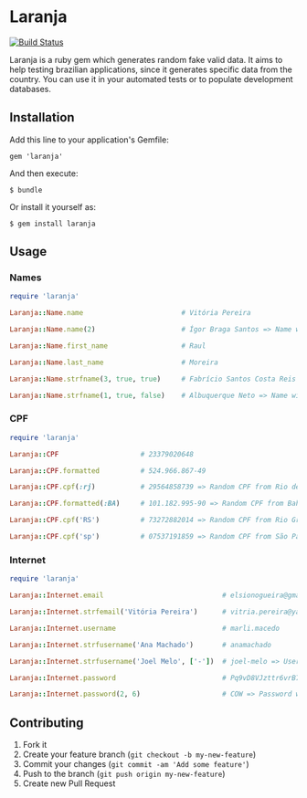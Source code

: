# Laranja
[![Build Status](https://travis-ci.org/oesgalha/laranja.png)](https://travis-ci.org/oesgalha/laranja)

Laranja is a ruby gem which generates random fake valid data.
It aims to help testing brazilian applications, since it generates specific data from the country.
You can use it in your automated tests or to populate development databases.

## Installation

Add this line to your application's Gemfile:

    gem 'laranja'

And then execute:

    $ bundle

Or install it yourself as:

    $ gem install laranja

## Usage

### Names

```ruby
require 'laranja'

Laranja::Name.name                        # Vitória Pereira

Laranja::Name.name(2)                     # Ígor Braga Santos => Name with 2 surnames

Laranja::Name.first_name                  # Raul

Laranja::Name.last_name                   # Moreira

Laranja::Name.strfname(3, true, true)     # Fabrício Santos Costa Reis Junior => Name with 3 surnames, suffix and first name

Laranja::Name.strfname(1, true, false)    # Albuquerque Neto => Name with 1 surname, suffix but without first name
```

### CPF

```ruby
require 'laranja'

Laranja::CPF                    # 23379020648

Laranja::CPF.formatted          # 524.966.867-49

Laranja::CPF.cpf(:rj)           # 29564858739 => Random CPF from Rio de Janeiro

Laranja::CPF.formatted(:BA)     # 101.182.995-90 => Random CPF from Bahia

Laranja::CPF.cpf('RS')          # 73272882014 => Random CPF from Rio Grande do Sul

Laranja::CPF.cpf('sp')          # 07537191859 => Random CPF from São Paulo
```

### Internet

```ruby
require 'laranja'

Laranja::Internet.email                             # elsionogueira@gmail.com

Laranja::Internet.strfemail('Vitória Pereira')      # vitria.pereira@yahoo.com

Laranja::Internet.username                          # marli.macedo

Laranja::Internet.strfusername('Ana Machado')       # anamachado

Laranja::Internet.strfusername('Joel Melo', ['-'])  # joel-melo => Username with one of the specified separators ( - )

Laranja::Internet.password                          # Pq9vD8VJzttr6vrB77hDCp2LVK8iSm1iUjezQuS9dlah0EUukfQDPLf5ad0e6WwsrI39

Laranja::Internet.password(2, 6)                    # COW => Password with a random number of charaters between 2 and 6 (the default is 8 and 128)
```

## Contributing

1. Fork it
2. Create your feature branch (`git checkout -b my-new-feature`)
3. Commit your changes (`git commit -am 'Add some feature'`)
4. Push to the branch (`git push origin my-new-feature`)
5. Create new Pull Request

